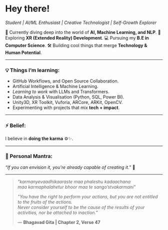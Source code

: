 # Hey there!  
*Student | AI/ML Enthusiast | Creative Technologist | Self-Growth Explorer*

🌱 Currently diving deep into the world of **AI, Machine Learning, and NLP**.
🎨 Exploring **XR (Extended Reality) Development**.
💻 Pursuing my **B.E in Computer Science**. 
🛠 Building cool things that merge **Technology & Human Potential**.

---

### 💡 Things I’m learning:

- GitHub Workflows, and Open Source Collaboration.
- Artificial Intelligence & Machine Learning.
- *Learning to work* with LLMs and Transformers.
- Data Analysis & Visualisation (Python, SQL, Power BI).
- Unity3D, XR Toolkit, Vuforia, ARCore, ARKit, OpenCV.
- Experimenting with projects that mix **tech + impact**.


---

### ⚡ Belief:
I believe in **doing the karma** ⚙️✨.

---

### 🌟 Personal Mantra:

*“If you can envision it, you're already capable of creating it.”* 🔮

---

> *"karmanyevaadhikaaraste maa phaleshu kadaachana  
> maa karmaphalahetur bhoor maa te sango’stvakarmani"*  
>  
> *"You have the right to perform your actions, but you are not entitled to the fruits of the actions.  
> Never consider yourself to be the cause of the results of your activities, nor be attached to inaction."*  
>  
> — **Bhagavad Gita | Chapter 2, Verse 47**
